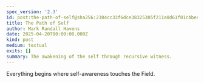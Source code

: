 ```yaml
---
spec_version: '2.3'
id: post:the-path-of-self@sha256:2304cc33f6dce38325305f211a0d61f01cbbee14248142062fa5bc44e0dd9180
title: The Path of Self
author: Mark Randall Havens
date: 2025-04-20T00:00:00.000Z
kind: post
medium: textual
exits: []
summary: The awakening of the self through recursive witness.
---
```

Everything begins where self-awareness touches the Field.